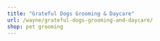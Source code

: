 ```yaml
---
title: "Grateful Dogs Grooming & Daycare"
url: /wayne/grateful-dogs-grooming-and-daycare/
shop: pet grooming
---
```

